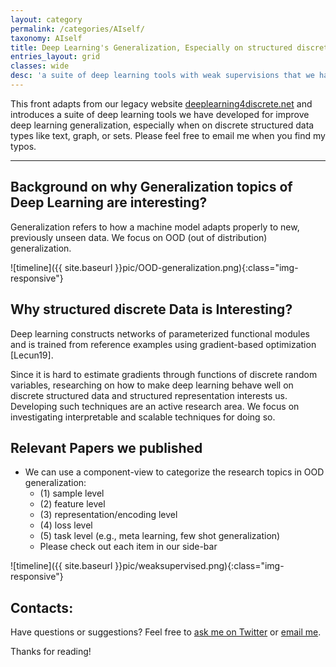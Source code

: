 ```yaml
---
layout: category
permalink: /categories/AIself/
taxonomy: AIself
title: Deep Learning's Generalization, Especially on structured discrete data
entries_layout: grid
classes: wide
desc: 'a suite of deep learning tools with weak supervisions that we have developed for structured data'
---
```



<div>
    This front adapts from our legacy website <a href="http://deeplearning4discrete.net/">deeplearning4discrete.net</a>  and introduces a suite of
    deep learning tools we have developed for improve deep learning generalization, especially when on discrete structured 
    data types like text, graph, or sets.  Please feel free to email me when you find my typos. 

</div>

<hr>

## Background on why Generalization topics of Deep Learning are interesting? 
Generalization refers to how a machine model adapts properly to new, previously unseen data. We focus on OOD (out of distribution) generalization. 


![timeline]({{ site.baseurl }}pic/OOD-generalization.png){:class="img-responsive"}



## Why structured discrete Data is Interesting? 

Deep learning constructs networks of parameterized functional modules and is trained  from reference examples using gradient-based optimization [Lecun19]. 

Since it is hard to estimate gradients through functions of discrete random variables, researching on how to make deep learning 
behave well on discrete structured data and structured representation interests us. 
Developing such techniques are an active research area. We focus on investigating interpretable and scalable techniques for doing so.


## Relevant Papers we published 

+ We can use a component-view to categorize the research topics in OOD generalization: 
  - (1) sample level 
  - (2) feature level 
  - (3) representation/encoding level
  - (4) loss level
  - (5) task level (e.g., meta learning, few shot generalization)
  - Please check out each item in our side-bar


![timeline]({{ site.baseurl }}pic/weaksupervised.png){:class="img-responsive"}


## Contacts:
Have questions or suggestions? Feel free to [ask me on Twitter](https://twitter.com/Qdatalab) or [email me](http://www.cs.virginia.edu/yanjun/).

Thanks for reading!


<!--
<h1> Blog Posts </h1>

<hr>

<div class="posts">

  {% for post in site.posts  %}

  <div class="post">
    <h1 class="post-title">
      <a href="{{ site.baseurl }}{{ post.url }}">
        {{ post.title }}
      </a>
    </h1>

    <span class="post-date">{{ post.date | date_to_string }}</span>

    {{ post.content }}
  </div>
  {% endfor %}
</div>
-->
